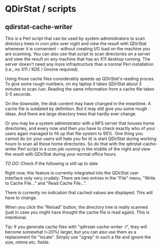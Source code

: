 # QDirStat / scripts

## qdirstat-cache-writer

This is a Perl script that can be used by system administrators to scan
directory trees in cron jobs over night and view the result with QDirStat
whenever it is convenient - without creating I/O load on the machine you are
scanning. You can also use that script to scan directories on a server and view
the result on any machine that has an X11 desktop running. The server doesn't
need any more infrastructure than a normal Perl installation (i.e., no X11 /
KDE / Gnome required).

Using those cache files considerably speeds up QDirStat's reading proces. To
give some rough numbers, on my laptop it takes QDirStat about 3 minutes to scan
/usr. Reading the same information from a cache file takes 3-5 seconds.

On the downside, the disk content may have changed in the meantime. A cache
file is outdated by definition. But it may still give you some rough ideas. And
there are large directory trees that hardly ever change.

Or you may be a system administrator with a NFS server that houses home
directories, and every now and then you have to check exactly who of your users
again managed to fill up that file system to 95%. One thing you cannot do (or
your users will hate you for it) is start QDirStat during working hours to scan
all those home directories. So do that with the qdirstat-cache-writer Perl
script in a cron job running in the middle of the night and view the result
with QDirStat during your normal office hours.


_TO DO:_ Check if the following is still up to date


Right now, this feature is currently integrated into the QDirStat user
interface only very crudely: There are two entries in the "File" menu, "Write
to Cache File..." and "Read Cache File...".

There is currently no indication that cached values are displayed. This will
have to change.

When you click the "Reload" button, the directory tree is really scanned (just
in case you might have thought the cache file is read again). This is
intentional.

Tip: If you generate cache files with "qdirstat-cache-writer -l", they will
become somewhat (~20%) larger, but you can also use them as a replacement for
"locate". Simply use "zgrep" in such a file and ignore the size, mtime
etc. fields.


